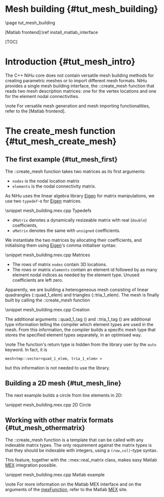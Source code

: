 Mesh building {#tut_mesh_building}
=============

\page tut_mesh_building

[Eigen]:http://eigen.tuxfamily.org/index.php?title=Main_Page
[mexFunction]:http://www.mathworks.com/help/matlab/apiref/mexfunction.html
[MEX]:http://www.mathworks.com/help/matlab/create-mex-files.html
[Matlab frontend]:\ref install_matlab_interface

[TOC]

Introduction {#tut_mesh_intro}
============

The C++ NiHu core does not contain versatile mesh building methods for creating parametric
meshes or to import different mesh formats. NiHu provides a single mesh building
interface, the ::create_mesh function that reads two mesh description matrices:
one for the vertex locations and one for the element nodal connectivities.

\note For versatile mesh generation and mesh importing functionalities, refer to the [Matlab frontend].

The create_mesh function {#tut_mesh_create_mesh}
========================

The first example {#tut_mesh_first}
-----------------

The ::create_mesh function takes two matrices as its first arguments:
- `nodes` is the nodal location matrix
- `elements` is the nodal connectivity matrix.

As NiHu uses the linear algebra library [Eigen] for matrix manipulations, we use two `typedef`-s for [Eigen] matrices.

\snippet mesh_building.mex.cpp Typedefs

- `dMatrix` denotes a dynamically resizeable matrix with real (`double`) coefficients,
- `uMatrix` denotes the same with `unsigned` coefficients.

We instantiate the two matrices by allocating their coefficients, and initialising them using [Eigen]'s comma initialiser syntax:

\snippet mesh_building.mex.cpp Matrices

- The rows of matrix `nodes` contain 3D locations.
- The rows or matrix `elements` contain an element id followed by as many element nodal indices as needed by the element type. Unused coefficients are left zero.

Apparently, we are building a heterogeneous mesh consisting of linear quadrangles (::quad_1_elem) and triangles (::tria_1_elem).
The mesh is finally built by calling the ::create_mesh function

\snippet mesh_building.mex.cpp Creation

The additional arguments ::quad_1_tag () and ::tria_1_tag () are additional type information telling the compiler which element types are used in the mesh.
From this information, the compiler builds a specific mesh type that stores the specified element types separately, in an optimised way.

\note The function's return type is hidden from the library user by the `auto` keyword. In fact, it is
~~~~~~~~~~~~
mesh<tmp::vector<quad_1_elem, tria_1_elem> >
~~~~~~~~~~~~
but this information is not needed to use the library.

Building a 2D mesh {#tut_mesh_line}
------------------

The next example builds a circle from line elements in 2D:

\snippet mesh_building.mex.cpp 2D Circle


Working with other matrix formats {#tut_mesh_othermatrix}
---------------------------------

The ::create_mesh function is a template that can be called with any indexable matrix types.
The only requirement against the matrix types is that they should be indexable with integers, using a `(row,col)`-type syntax.

This feature, together with the ::mex::real_matrix class, makes easy Matlab [MEX] integration possible.

\snippet mesh_building.mex.cpp Matlab example

\note For more information on the Matlab MEX interface and on the arguments of the [mexFunction], refer to the Matlab [MEX] site.

